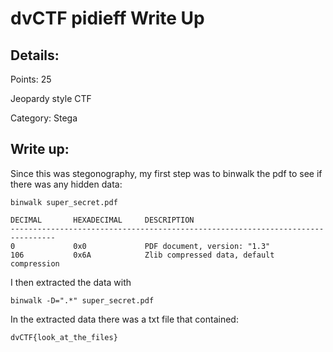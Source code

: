 # dvCTF pidieff Write Up

## Details:
Points: 25

Jeopardy style CTF

Category: Stega

## Write up:

Since this was stegonography, my first step was to binwalk the pdf to see if there was any hidden data:

```
binwalk super_secret.pdf 

DECIMAL       HEXADECIMAL     DESCRIPTION
--------------------------------------------------------------------------------
0             0x0             PDF document, version: "1.3"
106           0x6A            Zlib compressed data, default compression

```

I then extracted the data with 

```
binwalk -D=".*" super_secret.pdf
```

In the extracted data there was a txt file that contained:

```
dvCTF{look_at_the_files}
```